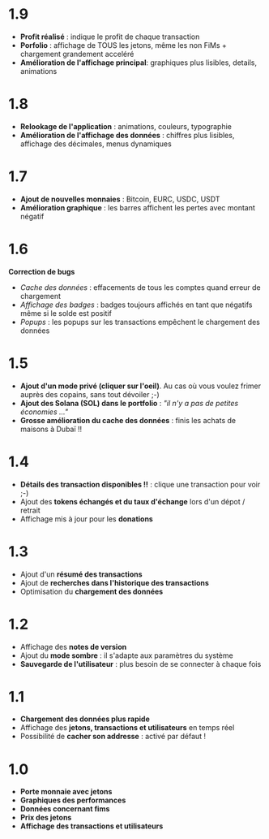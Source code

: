 # 1.9

- **Profit réalisé** : indique le profit de chaque transaction
- **Porfolio** : affichage de TOUS les jetons, même les non FiMs + chargement grandement acceléré
- **Amélioration de l'affichage principal**: graphiques plus lisibles, details, animations

# 1.8

- **Relookage de l'application** : animations, couleurs, typographie
- **Amélioration de l'affichage des données** : chiffres plus lisibles, affichage des décimales, menus dynamiques

# 1.7

- **Ajout de nouvelles monnaies** : Bitcoin, EURC, USDC, USDT
- **Amélioration graphique** : les barres affichent les pertes avec montant négatif

# 1.6

**Correction de bugs**

- _Cache des données_ : effacements de tous les comptes quand erreur de chargement
- _Affichage des badges_ : badges toujours affichés en tant que négatifs même si le solde est positif
- _Popups_ : les popups sur les transactions empêchent le chargement des données

# 1.5

- **Ajout d'un mode privé (cliquer sur l'oeil)**. Au cas où vous voulez frimer auprès des copains, sans tout dévoiler ;-)
- **Ajout des Solana (SOL) dans le portfolio** : _"il n'y a pas de petites économies ..."_
- **Grosse amélioration du cache des données** : finis les achats de maisons à Dubaï !!

# 1.4

- **Détails des transaction disponibles !!** : clique une transaction pour voir ;-)
- Ajout des **tokens échangés et du taux d'échange** lors d'un dépot / retrait
- Affichage mis à jour pour les **donations**

# 1.3

- Ajout d'un **résumé des transactions**
- Ajout de **recherches dans l'historique des transactions**
- Optimisation du **chargement des données**

# 1.2

- Affichage des **notes de version**
- Ajout du **mode sombre** : il s'adapte aux paramètres du système
- **Sauvegarde de l'utilisateur** : plus besoin de se connecter à chaque fois

# 1.1

- **Chargement des données plus rapide**
- Affichage des **jetons, transactions et utilisateurs** en temps réel
- Possibilité de **cacher son addresse** : activé par défaut !

# 1.0

- **Porte monnaie avec jetons**
- **Graphiques des performances**
- **Données concernant fims**
- **Prix des jetons**
- **Affichage des transactions et utilisateurs**
